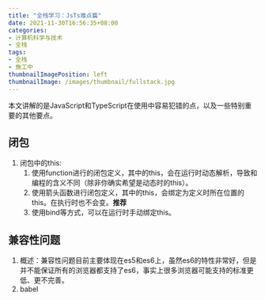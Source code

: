 ```yaml
---
title: "全栈学习：JsTs难点篇"
date: 2021-11-30T16:56:35+08:00
categories:
- 计算机科学与技术
- 全栈
tags:
- 全栈
- 施工中
thumbnailImagePosition: left
thumbnailImage: /images/thumbnail/fullstack.jpg
---
```

本文讲解的是JavaScript和TypeScript在使用中容易犯错的点，以及一些特别重要的其他要点。
<!--more-->
## 闭包
1. 闭包中的this:
    1. 使用function进行的闭包定义，其中的this，会在运行时动态解析，导致和编程的含义不同（除非你确实希望是动态时的this）。
    1. 使用箭头函数进行闭包定义，其中的this，会绑定为定义时所在位置的this。在执行时也不会变。**推荐**
    1. 使用bind等方式，可以在运行时手动绑定this。


## 兼容性问题
1. 概述：兼容性问题目前主要体现在es5和es6上，虽然es6的特性非常好，但是并不能保证所有的浏览器都支持了es6，事实上很多浏览器可能支持的标准更低、更不完善。
1. babel